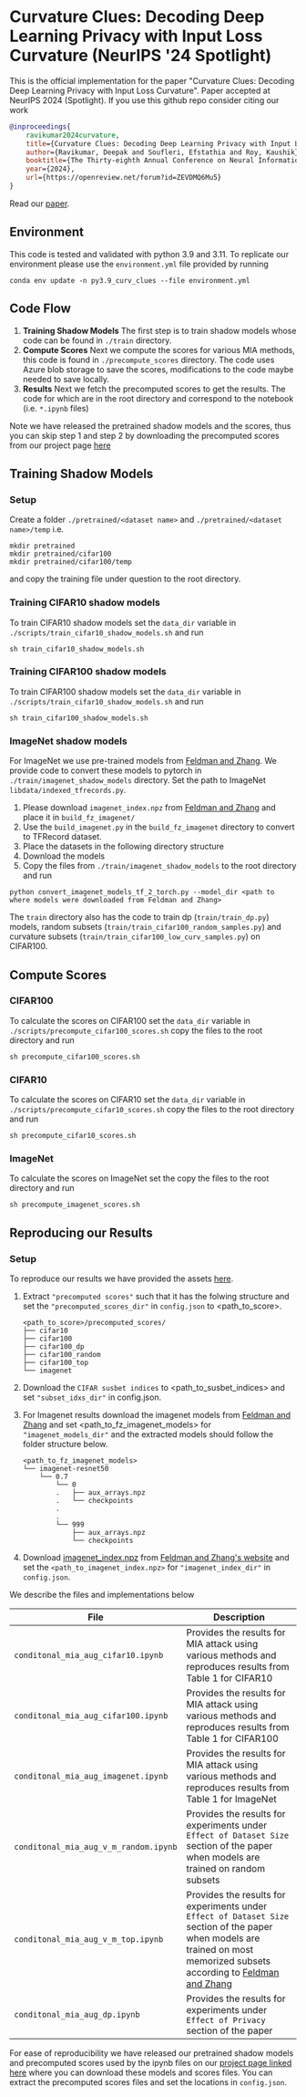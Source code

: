 # Curvature Clues: Decoding Deep Learning Privacy with Input Loss Curvature (NeurIPS '24 Spotlight)
This is the official implementation for the paper "Curvature Clues: Decoding Deep Learning Privacy with Input Loss Curvature". Paper accepted at NeurIPS 2024 (Spotlight). If you use this github repo consider citing our work
```bibtex
@inproceedings{
    ravikumar2024curvature,
    title={Curvature Clues: Decoding Deep Learning Privacy with Input Loss Curvature},
    author={Ravikumar, Deepak and Soufleri, Efstathia and Roy, Kaushik},
    booktitle={The Thirty-eighth Annual Conference on Neural Information Processing Systems},
    year={2024},
    url={https://openreview.net/forum?id=ZEVDMQ6Mu5}
}
```

Read our [paper](https://arxiv.org/abs/2407.02747).

## Environment
This code is tested and validated with python 3.9 and 3.11. To replicate our environment please use the `environment.yml` file provided by running
```
conda env update -n py3.9_curv_clues --file environment.yml
```
## Code Flow
1. **Training Shadow Models** The first step is to train shadow models whose code can be found in `./train` directory.
2. **Compute Scores** Next we compute the scores for various MIA methods, this code is found in `./precompute_scores` directory. The code uses Azure blob storage to save the scores, modifications to the code maybe needed to save locally.
3. **Results** Next we fetch the precomputed scores to get the results. The code for which are in the root directory and correspond to the notebook (i.e. `*.ipynb` files) 

Note we have released the pretrained shadow models and the scores, thus you can skip step 1 and step 2 by downloading the precomputed scores from our project page [here](https://engineering.purdue.edu/NRL/projects/curvature-clues)

## Training Shadow Models

### Setup
Create a folder ```./pretrained/<dataset name>``` and ```./pretrained/<dataset name>/temp```
i.e. 
```
mkdir pretrained
mkdir pretrained/cifar100
mkdir pretrained/cifar100/temp
```
and copy the training file under question to the root directory.

### Training CIFAR10 shadow models
To train CIFAR10 shadow models set the `data_dir` variable in `./scripts/train_cifar10_shadow_models.sh` and run
```
sh train_cifar10_shadow_models.sh
``` 

### Training CIFAR100 shadow models
To train CIFAR100 shadow models set the `data_dir` variable in `./scripts/train_cifar10_shadow_models.sh` and run
```
sh train_cifar100_shadow_models.sh
``` 

### ImageNet shadow models
For ImageNet we use pre-trained models from [Feldman and Zhang](https://github.com/google-research/heldout-influence-estimation). We provide code to convert these models to pytorch in `./train/imagenet_shadow_models` directory. Set the path to ImageNet `libdata/indexed_tfrecords.py`. 

1. Please download `imagenet_index.npz` from [Feldman and Zhang](https://github.com/google-research/heldout-influence-estimation) and place it in `build_fz_imagenet/`
2. Use the `build_imagenet.py` in the `build_fz_imagenet` directory to convert to TFRecord dataset.
3. Place the datasets in the following directory structure
4. Download the models
5. Copy the files from `./train/imagenet_shadow_models` to the root directory and run

```
python convert_imagenet_models_tf_2_torch.py --model_dir <path to where models were downloaded from Feldman and Zhang>
```

The `train` directory also has the code to train dp (`train/train_dp.py`) models, random subsets (`train/train_cifar100_random_samples.py`) and curvature subsets (`train/train_cifar100_low_curv_samples.py`) on CIFAR100.

## Compute Scores

### CIFAR100
To calculate the scores on CIFAR100 set the `data_dir` variable in `./scripts/precompute_cifar100_scores.sh` copy the files to the root directory and run
```
sh precompute_cifar100_scores.sh
```

### CIFAR10
To calculate the scores on CIFAR10 set the `data_dir` variable in `./scripts/precompute_cifar10_scores.sh` copy the files to the root directory and run
```
sh precompute_cifar10_scores.sh
```
### ImageNet
To calculate the scores on ImageNet set the copy the files to the root directory and run
```
sh precompute_imagenet_scores.sh
```

## Reproducing our Results

### Setup
To reproduce our results we have provided the assets [here](https://engineering.purdue.edu/NRL/projects/curvature-clues). 

1. Extract `"precomputed scores"` such that it has the folwing structure and set the `"precomputed_scores_dir"` in `config.json` to <path_to_score>.

    ```
    <path_to_score>/precomputed_scores/
    ├── cifar10
    ├── cifar100
    ├── cifar100_dp
    ├── cifar100_random
    ├── cifar100_top
    └── imagenet
    ```
2. Download the `CIFAR susbet indices` to <path_to_susbet_indices> and set `"subset_idxs_dir"` in config.json.

3. For Imagenet results download the imagenet models from [Feldman and Zhang](https://github.com/google-research/heldout-influence-estimation) and set <path_to_fz_imagenet_models> for `"imagenet_models_dir"` and the extracted models should follow the folder structure below.
    ```
    <path_to_fz_imagenet_models>
    └── imagenet-resnet50
        └── 0.7
            └── 0
            .   ├── aux_arrays.npz
            .   └── checkpoints
            .
            .
            └── 999
                ├── aux_arrays.npz
                └── checkpoints
    ```
4. Download [imagenet_index.npz](https://pluskid.github.io/influence-memorization/data/imagenet_index.npz) from [Feldman and Zhang's website](https://pluskid.github.io/influence-memorization/) and set the `<path_to_imagenet_index.npz>` for `"imagenet_index_dir"` in `config.json`. 

We describe the files and implementations below

| File     | Description         |
|----------|---------------------|
| `conditonal_mia_aug_cifar10.ipynb` | Provides the results for MIA attack using various methods and reproduces results from Table 1 for CIFAR10 |
| `conditonal_mia_aug_cifar100.ipynb` | Provides the results for MIA attack using various methods and reproduces results from Table 1 for CIFAR100 |
| `conditonal_mia_aug_imagenet.ipynb` | Provides the results for MIA attack using various methods and reproduces results from Table 1 for ImageNet |
| `conditonal_mia_aug_v_m_random.ipynb` | Provides the results for experiments under `Effect of Dataset Size` section of the paper when models are trained on random subsets |
| `conditonal_mia_aug_v_m_top.ipynb` | Provides the results for experiments under `Effect of Dataset Size` section of the paper when models are trained on most memorized subsets according to [Feldman and Zhang](https://github.com/google-research/heldout-influence-estimation) |
| `conditonal_mia_aug_dp.ipynb` | Provides the results for experiments under `Effect of Privacy` section of the paper |

For ease of reproducibility we have released our pretrained shadow models and precomputed scores used by the ipynb files on our [project page linked here](https://engineering.purdue.edu/NRL/projects/curvature-clues) where you can download these models and scores files. You can extract the precomputed scores files and set the locations in `config.json`.

